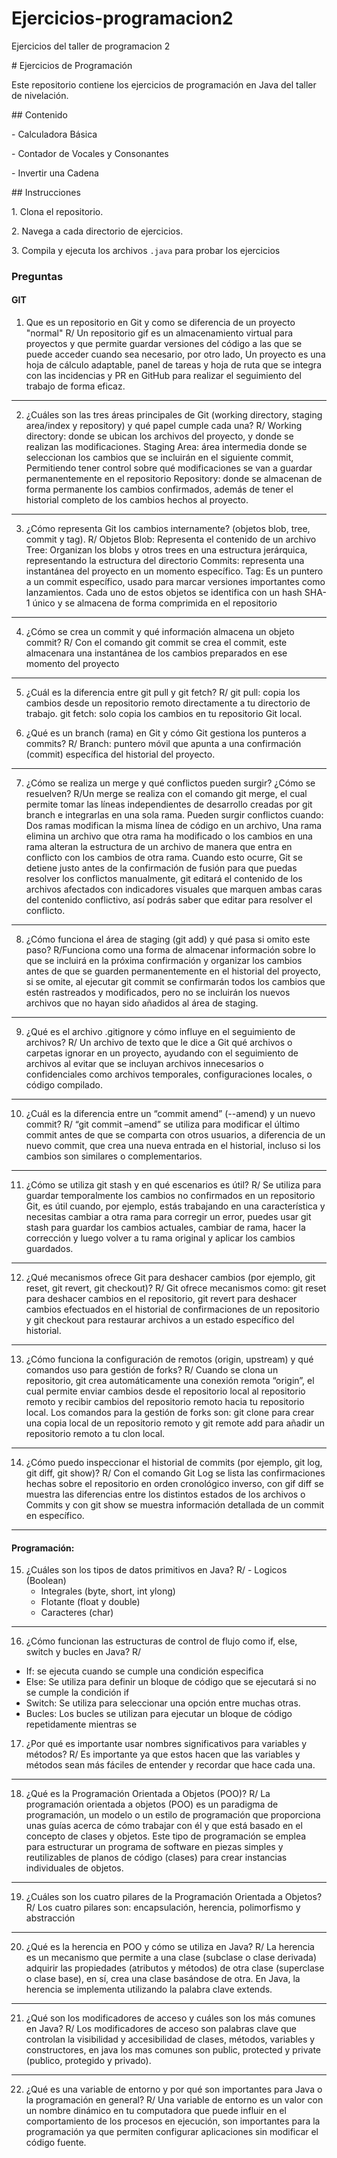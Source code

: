 # Ejercicios-programacion2

Ejercicios del taller de programacion 2

\# Ejercicios de Programación

Este repositorio contiene los ejercicios de programación en Java del taller de nivelación.

\## Contenido

\- Calculadora Básica

\- Contador de Vocales y Consonantes

\- Invertir una Cadena

\## Instrucciones

1\. Clona el repositorio.

2\. Navega a cada directorio de ejercicios.

3\. Compila y ejecuta los archivos `.java` para probar los ejercicios

### Preguntas
#### GIT
1. Que es un repositorio en Git y como se diferencia de un proyecto "normal"
R/ Un repositorio gif es un almacenamiento virtual para proyectos y que permite guardar versiones del código a las que se puede acceder cuando sea necesario, por otro lado, Un proyecto es una hoja de cálculo adaptable, panel de tareas y hoja de ruta que se integra con las incidencias y PR en GitHub para realizar el seguimiento del trabajo de forma eficaz.
---------------
2. ¿Cuáles son las tres áreas principales de Git (working directory, staging area/index y
repository) y qué papel cumple cada una?
R/ Working directory: donde se ubican los archivos del proyecto, y donde se realizan las modificaciones.
Staging Area: área intermedia donde se seleccionan los cambios que se incluirán en el siguiente commit, Permitiendo tener control sobre qué modificaciones se van a guardar permanentemente en el repositorio
Repository: donde se almacenan de forma permanente los cambios confirmados, además de tener el historial completo de los cambios hechos al proyecto.
---------------
3. ¿Cómo representa Git los cambios internamente? (objetos blob, tree, commit y tag).
R/ Objetos Blob: Representa el contenido de un archivo
Tree: Organizan los blobs y otros trees en una estructura jerárquica, representando la estructura del directorio
Commits: representa una instantánea del proyecto en un momento específico.
Tag: Es un puntero a un commit específico, usado para marcar versiones importantes como lanzamientos.
Cada uno de estos objetos se identifica con un hash SHA-1 único y se almacena de forma comprimida en el repositorio
---------------
4. ¿Cómo se crea un commit y qué información almacena un objeto commit?
R/ Con el comando git commit se crea el commit, este almacenara una instantánea de los cambios preparados en ese momento del proyecto
---------------
5. ¿Cuál es la diferencia entre git pull y git fetch?
R/ git pull: copia los cambios desde un repositorio remoto directamente a tu directorio de trabajo.
git fetch: solo copia los cambios en tu repositorio Git local.

6. ¿Qué es un branch (rama) en Git y cómo Git gestiona los punteros a commits?
R/ Branch: puntero móvil que apunta a una confirmación (commit) específica del historial del proyecto.
---------------
7. ¿Cómo se realiza un merge y qué conflictos pueden surgir? ¿Cómo se resuelven?
R/Un merge se realiza con el comando git merge, el cual permite tomar las líneas independientes de desarrollo creadas por git branch e integrarlas en una sola rama. Pueden surgir conflictos cuando:
Dos ramas modifican la misma línea de código en un archivo, Una rama elimina un archivo que otra rama ha modificado o los cambios en una rama alteran la estructura de un archivo de manera que entra en conflicto con los cambios de otra rama. Cuando esto ocurre, Git se detiene justo antes de la confirmación de fusión para que puedas resolver los conflictos manualmente, git editará el contenido de los archivos afectados con indicadores visuales que marquen ambas caras del contenido conflictivo, así podrás saber que editar para resolver el conflicto.
---------------
8. ¿Cómo funciona el área de staging (git add) y qué pasa si omito este paso?
R/Funciona como una forma de almacenar información sobre lo que se incluirá en la próxima confirmación y organizar los cambios antes de que se guarden permanentemente en el historial del proyecto, si se omite, al ejecutar git commit se confirmarán todos los cambios que estén rastreados y modificados, pero no se incluirán los nuevos archivos que no hayan sido añadidos al área de staging.
---------------
9. ¿Qué es el archivo .gitignore y cómo influye en el seguimiento de archivos?
R/ Un archivo de texto que le dice a Git qué archivos o carpetas ignorar en un proyecto, ayudando con el seguimiento de archivos al evitar que se incluyan archivos innecesarios o confidenciales como archivos temporales, configuraciones locales, o código compilado.
---------------
10. ¿Cuál es la diferencia entre un “commit amend” (--amend) y un nuevo commit?
R/ “git commit –amend” se utiliza para modificar el último commit antes de que se comparta con otros usuarios, a diferencia de un nuevo commit, que crea una nueva entrada en el historial, incluso si los cambios son similares o complementarios.
---------------
11. ¿Cómo se utiliza git stash y en qué escenarios es útil?
R/ Se utiliza para guardar temporalmente los cambios no confirmados en un repositorio Git, es útil cuando, por ejemplo, estás trabajando en una característica y necesitas cambiar a otra rama para corregir un error, puedes usar git stash para guardar los cambios actuales, cambiar de rama, hacer la corrección y luego volver a tu rama original y aplicar los cambios guardados.
---------------
12. ¿Qué mecanismos ofrece Git para deshacer cambios (por ejemplo, git reset, git
revert, git checkout)?
R/ Git ofrece mecanismos como: git reset para deshacer cambios en el repositorio, git revert para deshacer cambios efectuados en el historial de confirmaciones de un repositorio y git checkout para restaurar archivos a un estado específico del historial.
---------------
13. ¿Cómo funciona la configuración de remotos (origin, upstream) y qué comandos uso
para gestión de forks?
R/ Cuando se clona un repositorio, git crea automáticamente una conexión remota “origin”, el cual permite enviar cambios desde el repositorio local al repositorio remoto y recibir cambios del repositorio remoto hacia tu repositorio local. Los comandos para la gestión de forks son: git clone para crear una copia local de un repositorio remoto y git remote add para añadir un repositorio remoto a tu clon local.
---------------
14. ¿Cómo puedo inspeccionar el historial de commits (por ejemplo, git log, git
diff, git show)?
R/ Con el comando Git Log se lista las confirmaciones hechas sobre el repositorio en orden cronológico inverso, con gif diff se muestra las diferencias entre los distintos estados de los archivos o Commits y con git show se muestra información detallada de un commit en específico.
----------------------------------------------------------------------------------------------------------------------------------------
#### Programación:
15. ¿Cuáles son los tipos de datos primitivos en Java?
R/ - Logicos (Boolean)
     - Integrales (byte, short, int ylong)
     - Flotante (float y double)
     - Caracteres (char)
---------------
16. ¿Cómo funcionan las estructuras de control de flujo como if, else, switch y bucles en
Java?
R/
   - If: se ejecuta cuando se cumple una condición especifica
   - Else: Se utiliza para definir un bloque de código que se ejecutará si no se cumple la condición if
   - Switch: Se utiliza para seleccionar una opción entre muchas otras.
   - Bucles: Los bucles se utilizan para ejecutar un bloque de código repetidamente mientras se 
             
17. ¿Por qué es importante usar nombres significativos para variables y métodos?
R/ Es importante ya que estos hacen que las variables y métodos sean más fáciles de entender y recordar que hace cada una.
---------------
18. ¿Qué es la Programación Orientada a Objetos (POO)?
R/ La programación orientada a objetos (POO) es un paradigma de programación, un modelo o un estilo de programación que proporciona unas guías acerca de cómo trabajar con él y que está basado en el concepto de clases y objetos. Este tipo de programación se emplea para estructurar un programa de software en piezas simples y reutilizables de planos de código (clases) para crear instancias individuales de objetos.
---------------
19. ¿Cuáles son los cuatro pilares de la Programación Orientada a Objetos?
R/ Los cuatro pilares son: encapsulación, herencia, polimorfismo y abstracción
---------------
20. ¿Qué es la herencia en POO y cómo se utiliza en Java?
R/ La herencia es un mecanismo que permite a una clase (subclase o clase derivada) adquirir las propiedades (atributos y métodos) de otra clase (superclase o clase base), en sí, crea una clase basándose de otra. En Java, la herencia se implementa utilizando la palabra clave extends.
---------------
21. ¿Qué son los modificadores de acceso y cuáles son los más comunes en Java?
R/ Los modificadores de acceso son palabras clave que controlan la visibilidad y accesibilidad de clases, métodos, variables y constructores, en java los mas comunes son public, protected y private (publico, protegido y privado).
------------
22. ¿Qué es una variable de entorno y por qué son importantes para Java o la
programación en general?
R/ Una variable de entorno es un valor con un nombre dinámico en tu computadora que puede influir en el comportamiento de los procesos en ejecución, son importantes para la programación ya que permiten configurar aplicaciones sin modificar el código fuente.

